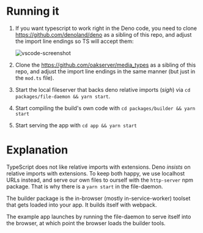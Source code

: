 # Running it

1. If you want typescript to work right in the Deno code, you need to clone https://github.com/denoland/deno as a sibling of this repo, and adjust the import line endings so TS will accept them:

   ![vscode-screenshot](https://user-images.githubusercontent.com/61075/78299561-250ab880-7504-11ea-91a7-8167ff2a25fd.png)
2. Clone the https://github.com/oakserver/media_types as a sibling of this repo, and adjust the import line endings in the same manner (but just in the `mod.ts` file).
3. Start the local fileserver that backs deno relative imports (_sigh_) via `cd packages/file-daemon && yarn start`.
4. Start compiling the build's own code with `cd packages/builder && yarn start`
5. Start serving the app with `cd app && yarn start`

# Explanation

TypeScript does not like relative imports with extensions. Deno _insists_ on relative imports with extensions. To keep both happy, we use localhost URLs instead, and serve our own files to ourself with the `http-server` npm package. That is why there is a `yarn start` in the file-daemon.

The builder package is the in-browser (mostly in-service-worker) toolset that gets loaded into your app. It builds itself with webpack.

The example app launches by running the file-daemon to serve itself into the browser, at which point the browser loads the builder tools.
